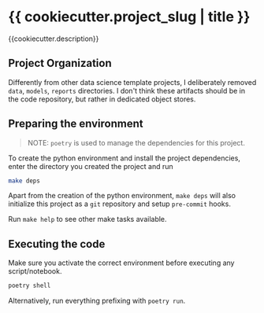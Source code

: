 # {{ cookiecutter.project_slug | title }}

{{cookiecutter.description}}

## Project Organization

Differently from other data science template projects, I deliberately removed `data`, `models`, `reports`  directories.
I don't think these artifacts should be in the code repository, but rather in dedicated object stores.

## Preparing the environment

> NOTE: `poetry` is used to manage the dependencies for this project.

To create the python environment and install the project dependencies,
enter the directory you created the project and run

```bash
make deps
```

Apart from the creation of the python environment, `make deps` will also initialize this project as a `git` repository and setup `pre-commit` hooks.

Run `make help` to see other make tasks available.

## Executing the code

Make sure you activate the correct environment before executing any script/notebook.

```bash
poetry shell
```

Alternatively, run everything prefixing with `poetry run`.
